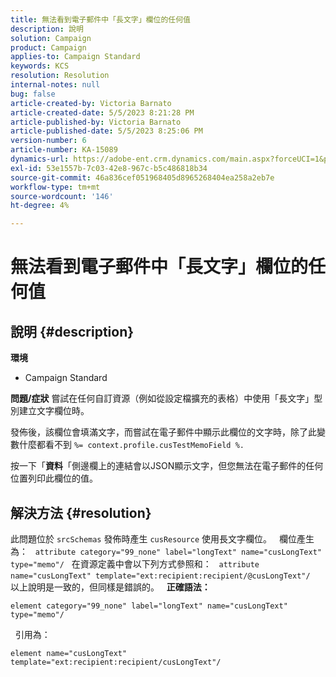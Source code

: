 ```yaml
---
title: 無法看到電子郵件中「長文字」欄位的任何值
description: 說明
solution: Campaign
product: Campaign
applies-to: Campaign Standard
keywords: KCS
resolution: Resolution
internal-notes: null
bug: false
article-created-by: Victoria Barnato
article-created-date: 5/5/2023 8:21:28 PM
article-published-by: Victoria Barnato
article-published-date: 5/5/2023 8:25:06 PM
version-number: 6
article-number: KA-15089
dynamics-url: https://adobe-ent.crm.dynamics.com/main.aspx?forceUCI=1&pagetype=entityrecord&etn=knowledgearticle&id=e10d5365-82eb-ed11-a7c6-6045bd0065f9
exl-id: 53e1557b-7c03-42e8-967c-b5c486818b34
source-git-commit: 46a836cef051968405d8965268404ea258a2eb7e
workflow-type: tm+mt
source-wordcount: '146'
ht-degree: 4%

---
```


# 無法看到電子郵件中「長文字」欄位的任何值

## 說明 {#description}

<b>環境</b>
- Campaign Standard


<b>問題/症狀</b>
嘗試在任何自訂資源（例如從設定檔擴充的表格）中使用「長文字」型別建立文字欄位時。

發佈後，該欄位會填滿文字，而嘗試在電子郵件中顯示此欄位的文字時，除了此變數什麼都看不到 `%= context.profile.cusTestMemoField %.`

按一下「<b>資料</b>「側邊欄上的連結會以JSON顯示文字，但您無法在電子郵件的任何位置列印此欄位的值。


## 解決方法 {#resolution}


此問題位於 `srcSchemas` 發佈時產生 `cusResource` 使用長文字欄位。
 
欄位產生為：
 
`attribute category="99_none" label="longText" name="cusLongText" type="memo"/`
 
在資源定義中會以下列方式參照和：
 
`attribute name="cusLongText" template="ext:recipient:recipient/@cusLongText"/`
 
以上說明是一致的，但同樣是錯誤的。
 
<b>正確語法：</b>


```
element category="99_none" label="longText" name="cusLongText" type="memo"/
```


 
引用為：


```
element name="cusLongText" template="ext:recipient:recipient/cusLongText"/
```
